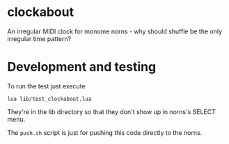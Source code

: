 # clockabout

An irregular MIDI clock for monome norns - why should
shuffle be the only irregular time pattern?

# Development and testing

To run the test just execute

```
lua lib/test_clockabout.lua
```

They're in the lib directory so that they don't show up in norns's
SELECT menu.

The `push.sh` script is just for pushing this code directly to the norns.
